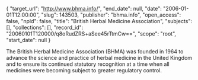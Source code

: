 {
  "target_url": "http://www.bhma.info/", 
  "end_date": null, 
  "date": "2006-01-01T12:00:00", 
  "slug": 143503, 
  "publisher": "bhma.info", 
  "open_access": false, 
  "npld": false, 
  "title": "British Herbal Medicine Association", 
  "subjects": [], 
  "collections": [], 
  "record_id": "20060101T120000/q8oRudZRS+aSee45rTtmCw==", 
  "scope": "root", 
  "start_date": null
}

The British Herbal Medicine Association (BHMA) was founded in 1964 to advance the science and practice of herbal medicine in the United Kingdom and to ensure its continued statutory recognition at a time when all medicines were becoming subject to greater regulatory control. 